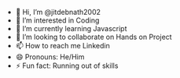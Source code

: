 - 👋 Hi, I’m @jitdebnath2002
- 👀 I’m interested in Coding
- 🌱 I’m currently learning Javascript
- 💞️ I’m looking to collaborate on Hands on Project
- 📫 How to reach me Linkedin
- 😄 Pronouns: He/Him
- ⚡ Fun fact: Running out of skills 

<!---
jitdebnath2002/jitdebnath2002 is a ✨ special ✨ repository because its `README.md` (this file) appears on your GitHub profile.
You can click the Preview link to take a look at your changes.
--->
